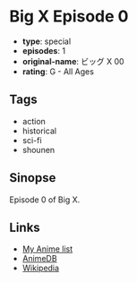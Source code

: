 # Big X Episode 0

-   **type**: special
-   **episodes**: 1
-   **original-name**: ビッグ X 00
-   **rating**: G - All Ages

## Tags

-   action
-   historical
-   sci-fi
-   shounen

## Sinopse

Episode 0 of Big X.

## Links

-   [My Anime list](https://myanimelist.net/anime/30839/Big_X_Episode_0)
-   [AnimeDB](http://anidb.info/perl-bin/animedb.pl?show=anime&aid=1118)
-   [Wikipedia](http://en.wikipedia.org/wiki/Big_X)
